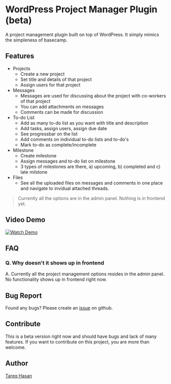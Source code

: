 # WordPress Project Manager Plugin (beta)
A project management plugin built on top of WordPress. It simply mimics the simpleness of basecamp.

## Features
 - Projects
   - Create a new project
   - Set title and details of that project
   - Assign users for that project
 - Messages
   - Messages are used for discussing about the project with co-workers of  that project
   - You can add attachments on messages
   - Comments can be made for discussion
 - To-do List
   - Add as many to-do list as you want with title and description
   - Add tasks, assign users, assign due date
   - See progressbar on the list
   - Add comments on individual to-do lists and to-do's
   - Mark to-do as complete/incomplete
 - Milestone
   - Create milestone
   - Assign messages and to-do list on milestone
   - 3 types of milestones are there, a) upcoming, b) completed and c) late milstone
 - Files
   - See all the uploaded files on messages and comments in one place and navigate to invidual attached threads.
   

> Currently all the options are in the
> admin panel. Nothing is in frontend
> yet.

  
## Video Demo
[![Watch Demo][1]][2]

## FAQ
### Q. Why doesn't it shows up in frontend
A. Currently all the project management options resides in the admin panel. No functionality shows up in frontend right now.

## Bug Report
Found any bugs? Please create an [issue](https://github.com/tareq1988/wp-project-manager/issues) on github.

## Contribute
This is a beta version right now and should have bugs and lack of many features. If you want to contribute on this project, you are more than welcome. 


## Author
[Tareq Hasan](http://tareq.wedevs.com)

[1]: http://i.imm.io/MOeu.png
[2]: http://www.youtube.com/watch?v=lR61ARrGb28
